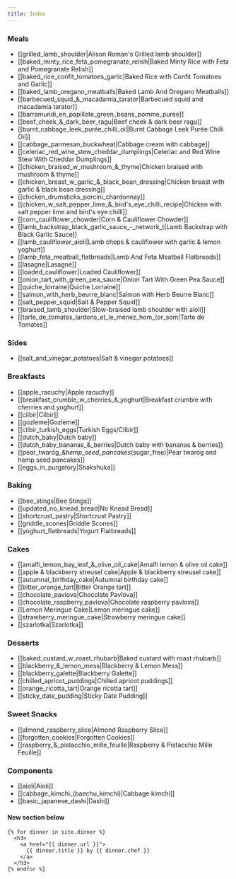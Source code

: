 ```yaml
---
title: Index
---
```


### Meals
* [[grilled_lamb_shoulder|Alison Roman's Grilled lamb shoulder]]
* [[baked_minty_rice_feta_pomegranate_relish|Baked Minty Rice with Feta and Pomegranate Relish]]
* [[baked_rice_confit_tomatoes_garlic|Baked Rice with Confit Tomatoes and Garlic]]
* [[baked_lamb_oregano_meatballs|Baked Lamb And Oregano Meatballs]]
* [[barbecued_squid_&_macadamia_tarator|Barbecued squid and macadamia tarator]]
* [[barramundi_en_papillote_green_beans_pomme_purée]]
* [[beef_cheek_&_dark_beer_ragu|Beef cheek & dark beer ragu]]
* [[burnt_cabbage_leek_purée_chilli_oil|Burnt Cabbage Leek Purée Chilli Oil]]
* [[cabbage_parmesan_buckwheat|Cabbage cream with cabbage]]
* [[celeriac_red_wine_stew_cheddar_dumplings|Celeriac and Red Wine Stew With Cheddar Dumplings]]
* [[chicken_braised_w_mushroom_&_thyme|Chicken braised with mushroom & thyme]]
* [[chicken_breast_w_garlic_&_black_bean_dressing|Chicken breast with garlic & black bean dressing]]
* [[chicken_drumsticks_porcini_chardonnay]]
* [[chicken_w_salt_pepper_lime_&_bird's_eye_chilli_recipe|Chicken with salt pepper lime and bird's eye chilli]]
* [[corn_cauliflower_chowder|Corn & Cauliflower Chowder]]
* [[lamb_backstrap_black_garlic_sauce_-_network_t|Lamb Backstrap with Black Garlic Sauce]]
* [[lamb_cauliflower_aioli|Lamb chops & cauliflower with garlic & lemon yoghurt]]
* [[lamb_feta_meatball_flatbreads|Lamb And Feta Meatball Flatbreads]]
* [[lasagne|Lasagne]]
* [[loaded_cauliflower|Loaded Cauliflower]]
* [[onion_tart_with_green_pea_sauce|Onion Tart With Green Pea Sauce]]
* [[quiche_lorraine|Quiche Lorraine]]
* [[salmon_with_herb_beurre_blanc|Salmon with Herb Beurre Blanc]]
* [[salt_pepper_squid|Salt & Pepper Squid]]
* [[braised_lamb_shoulder|Slow-braised lamb shoulder with aioli]]
* [[tarte_de_tomates_lardons_et_le_ménez_hom_(or_som|Tarte de Tomates]]

### Sides
* [[salt_and_vinegar_potatoes|Salt & vinegar potatoes]]

### Breakfasts
* [[apple_racuchy|Apple racuchy]]
* [[breakfast_crumble_w_cherries_&_yoghurt|Breakfast crumble with cherries and yoghurt]]
* [[cilbir|Cilbir]]
* [[gozleme|Gozleme]]
* [[cilbir_turkish_eggs|Turkish Eggs/Cilbir]]
* [[dutch_baby|Dutch baby]]
* [[dutch_baby_bananas_&_berries|Dutch baby with bananas & berries]]
* [[pear_twaróg_&_hemp_seed_pancakes_(sugar_free)|Pear twaróg and hemp seed pancakes]]
* [[eggs_in_purgatory|Shakshuka]]

### Baking
* [[bee_stings|Bee Stings]]
* [[updated_no_knead_bread|No Knead Bread]]
* [[shortcrust_pastry|Shortcrust Pastry]]
* [[griddle_scones|Griddle Scones]]
* [[yoghurt_flatbreads|Yogurt Flatbreads]]

### Cakes
* [[amalfi_lemon_bay_leaf_&_olive_oil_cake|Amalfi lemon & olive oil cake]]
* [[apple & blackberry streusel cake|Apple & blackberry streusel cake]]
* [[autumnal_birthday_cake|Autumnal birthday cake]]
* [[bitter_orange_tart|Bitter Orange tart]]
* [[chocolate_pavlova|Chocolate Pavlova]]
* [[chocolate_raspberry_pavlova|Chocolate raspberry pavlova]]
* [[Lemon Meringue Cake|Lemon meringue cake]]
* [[strawberry_meringue_cake|Strawberry meringue cake]]
* [[szarlotka|Szarlotka]]

### Desserts
* [[baked_custard_w_roast_rhubarb|Baked custard with roast rhubarb]]
* [[blackberry_&_lemon_mess|Blackberry & Lemon Mess]]
* [[blackberry_galette|Blackberry Galette]]
* [[chilled_apricot_puddings|Chilled apricot puddings]]
* [[orange_ricotta_tart|Orange ricotta tart]]
* [[sticky_date_pudding|Sticky Date Pudding]]

### Sweet Snacks
* [[almond_raspberry_slice|Almond Raspberry Slice]]
* [[forgotten_cookies|Forgotten Cookies]]
* [[raspberry_&_pistacchio_mille_feuille|Raspberry & Pistacchio Mille Feuille]]

### Components
* [[aioli|Aioli]]
* [[cabbage_kimchi_(baechu_kimchi)|Cabbage kimchi]]
* [[basic_japanese_dashi|Dashi]]


#### New section below
```
{% for dinner in site.dinner %}
  <h3>
    <a href="{{ dinner.url }}">
      {{ dinner.title }} by {{ dinner.chef }}
    </a>
  </h3>
{% endfor %}
```
